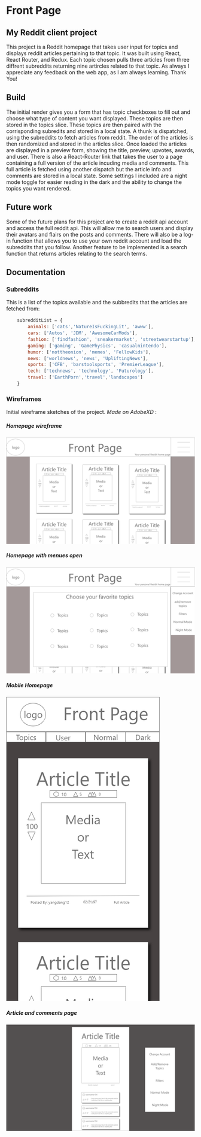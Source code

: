 # Front Page
## My Reddit client project

This project is a Reddit homepage that takes user input for topics and displays reddit articles pertaining to that topic. It was 
built using React, React Router, and Redux. Each topic chosen pulls three articles from three diffrent subreddits returning nine artircles related to that topic. As always I appreciate any feedback on the web app, as I am always learning. Thank You!


## Build

The initial render gives you a form that has topic checkboxes to fill out and choose what type of content you want displayed. These topics are then stored in the topics slice. These topics are then paired with the corrisponding subredits and stored in a local state. A thunk is dispatched, using the subreddits to fetch articles from reddit. The order of the articles is then randomized and stored in the articles slice. Once loaded the articles are displayed in a preview form, showing the title, preview, upvotes, awards, and user. There is also a React-Router link that takes the user to a page containing a full version of the article incuding media and comments. This full article is fetched using another dispatch but the article info and comments are stored in a local state. Some settings I included are a night mode toggle for easier reading in the dark and the ability to change the topics you want rendered.

## Future work

Some of the future plans for this project are to create a reddit api account and access the full reddit api. This will allow me to search users and display their avatars and flairs on the posts and comments. There will also be a log-in function that allows you to use your own reddit account and load the subreddits that you follow. Another feature to be implemented is a search function that returns articles relating to the search terms.

## Documentation

### Subreddits
This is a list of the topics available and the subbredits that the articles are fetched from:
```javascript
    subredditList = {
        animals: ['cats','NatureIsFuckingLit', 'awww'],
        cars: ['Autos', 'JDM', 'AwesomeCarMods'],
        fashion: ['findfashion', 'sneakermarket', 'streetwearstartup'],
        gaming: ['gaming', 'GamePhysics', 'casualnintendo'],
        humor: ['nottheonion', 'memes', 'FellowKids'],
        news: ['worldnews', 'news', 'UpliftingNews'],
        sports: ['CFB', 'barstoolsports', 'PremierLeague'],
        tech: ['technews', 'technology', 'Futurology'],
        travel: ['EarthPorn','travel','landscapes']
    }
```
### Wireframes
Initial wireframe sketches of the project. *Made on AdobeXD* :

##### Homepage wireframe
![Homepage Wireframe](./documents/homepage-wireframe.png)

##### Homepage with menues open
![Homepage with opitions](./documents/homepage-options.png)

##### Mobile Homepage
![Homepage mobile](./documents/homepage-mobile.png)

##### Article and comments page
![Article page](./documents/article-page.png)
